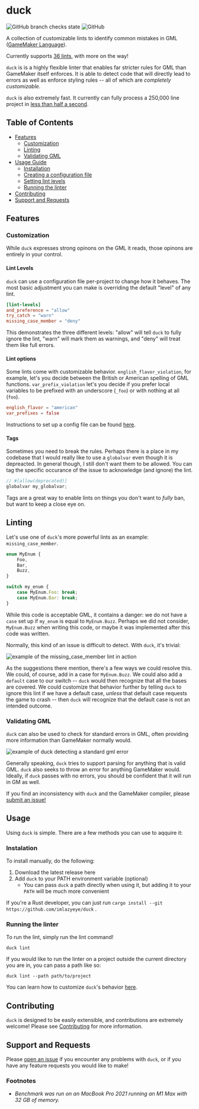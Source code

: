 # duck

![GitHub branch checks state](https://img.shields.io/github/checks-status/imlazyeye/duck/main)
![GitHub](https://img.shields.io/github/license/imlazyeye/duck)

A collection of customizable lints to identify common mistakes in GML ([GameMaker Language](https://manual.yoyogames.com/#t=Content.html)).

Currently supports [36 lints](LINTS.md), with more on the way!

`duck` is is a highly flexible linter that enables far stricter rules for GML than GameMaker itself enforces. It is able to detect code that will directly lead to errors as well as enforce styling rules -- all of which are _completely customizable_.

`duck` is also extremely fast. It currently can fully process a 250,000 line project in [less than half a second](#footnotes).

## Table of Contents

- [Features](#features)
  - [Customization](#customization)
  - [Linting](#examples)
  - [Validating GML](#validating-gml)
- [Usage Guide](#usage-guide)
  - [Installation](#instalation)
  - [Creating a configuration file](#creating-a-configuration-file)
  - [Setting lint levels](#setting-lint-levels)
  - [Running the linter](#running-the-linter)
- [Contributing](#contributing)
- [Support and Requests](#support-and-requests)

## Features

### Customization

While `duck` expresses strong opinons on the GML it reads, those opinons are entirely in your control.

#### Lint Levels

`duck` can use a configuration file per-project to change how it behaves. The most basic adjustment you can make is overriding the default "level" of any lint.

```toml
[lint-levels]
and_preference = "allow"
try_catch = "warn"
missing_case_member = "deny"
```

This demonstrates the three different levels: "allow" will tell `duck` to fully ignore the lint, "warn" will mark them as warnings, and "deny" will treat them like full errors.

#### Lint options

Some lints come with customizable behavior. `english_flavor_violation`, for example, let's you decide between the British or American spelling of GML functions. `var_prefix_violation` let's you decide if you prefer local variables to be prefixed with an underscore (`_foo`) or with nothing at all (`foo`).

```toml
english_flavor = "american"
var_prefixes = false
```

Instructions to set up a config file can be found [here](CONFIGURATION.md).

#### Tags

Sometimes you need to break the rules. Perhaps there is a place in my codebase that I would really like to use a `globalvar` even though it is depreacted. In general though, I still don't want them to be allowed. You can tag the specific occurance of the issue to acknowledge (and ignore) the lint.

```js
// #[allow(deprecated)]
globalvar my_globalvar;
```

Tags are a great way to enable lints on things you don't want to _fully_ ban, but want to keep a close eye on.

## Linting

Let's use one of `duck`'s more powerful lints as an example: `missing_case_member`.

```js
enum MyEnum {
    Foo,
    Bar,
    Buzz,
}

switch my_enum {
    case MyEnum.Foo: break;
    case MyEnum.Bar: break;
}
```

While this code is acceptable GML, it contains a danger: we do not have a `case` set up if `my_enum` is equal to `MyEnum.Buzz`. Perhaps we did not consider, `MyEnum.Buzz` when writing this code, or maybe it was implemented after this code was written.

Normally, this kind of an issue is difficult to detect. With `duck`, it's trivial:

![example of the missing_case_member lint in action](https://i.imgur.com/VPPfm9e.jpg)

As the suggestions there mention, there's a few ways we could resolve this. We could, of course, add in a case for `MyEnum.Buzz`. We could also add a `default` case to our switch -- `duck` would then recognize that all the bases are covered. We could customize that behavior further by telling `duck` to ignore this lint if we have a default case, _unless_ that default case requests the game to crash -- then `duck` will recognize that the default case is not an intended outcome.

### Validating GML

`duck` can also be used to check for standard errors in GML, often providing more information than GameMaker normally would.

![example of duck detecting a standard gml error](https://i.imgur.com/y42cngr.jpg)

Generally speaking, `duck` tries to support parsing for anything that is valid GML. `duck` also seeks to throw an error for anything GameMaker would. Ideally, if `duck` passes with no errors, you should be confident that it will run in GM as well.

If you find an inconsistency with `duck` and the GameMaker compiler, please [submit an issue!](https://github.com/imlazyeye/duck/issues)

## Usage

Using `duck` is simple. There are a few methods you can use to aqquire it:

### Instalation

To install manually, do the following:

1. Download the latest release here
2. Add `duck` to your PATH environment variable (optional)
   - You can pass `duck` a path directly when using it, but adding it to your `PATH` will be much more convenient

If you're a Rust developer, you can just run `cargo install --git https://github.com/imlazyeye/duck` .

### Running the linter

To run the lint, simply run the lint command!

```
duck lint
```

If you would like to run the linter on a project outside the current directory you are in, you can pass a path like so:

```
duck lint --path path/to/project
```

You can learn how to customize `duck`'s behavior [here](CONFIGURATION.md).

## Contributing

`duck` is designed to be easily extensible, and contributions are extremely welcome! Please see [Contributing](CONTRIBUTING.md) for more information.

## Support and Requests

Please [open an issue](https://github.com/imlazyeye/duck/issues) if you encounter any problems with `duck`, or if you have any feature requests you would like to make!

### Footnotes

- _Benchmark was run on an MacBook Pro 2021 running an M1 Max with 32 GB of memory._
